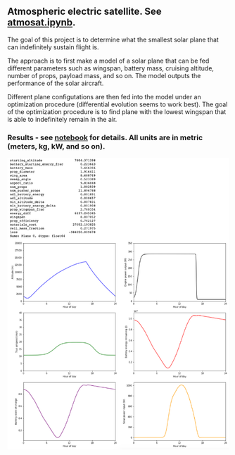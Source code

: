 ## Atmospheric electric satellite. See [<b>atmosat.ipynb</b>](https://github.com/gusgordon/atmosat/blob/master/atmosat.ipynb).

The goal of this project is to determine what the smallest solar plane that can indefinitely sustain flight is.

The approach is to first make a model of a solar plane that can be fed different parameters such as wingspan, battery mass, cruising altitude, number of props, payload mass, and so on. The model outputs the performance of the solar aircraft.

Different plane configutations are then fed into the model under an optimization procedure (differential evolution seems to work best). The goal of the optimization procedure is to find plane with the lowest wingspan that is able to indefinitely remain in the air.

### Results - see [notebook](https://github.com/gusgordon/atmosat/blob/master/atmosat.ipynb) for details. All units are in metric (meters, kg, kW, and so on).

![example_result](example_result.png)
